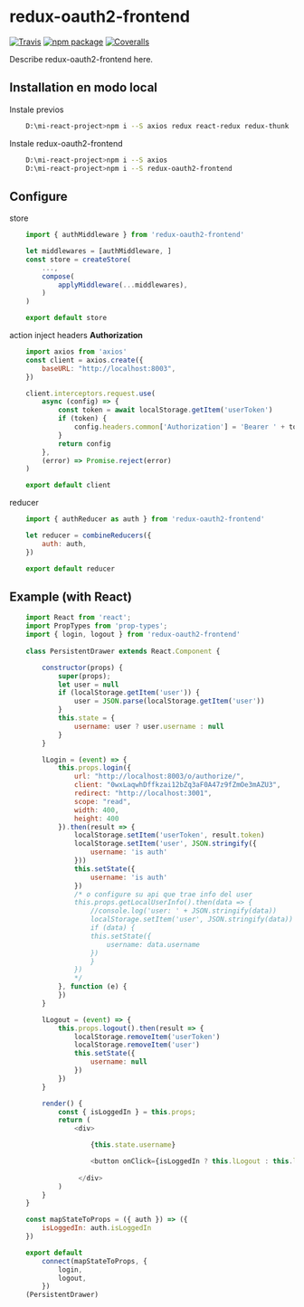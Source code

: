 # redux-oauth2-frontend

[![Travis][build-badge]][build]
[![npm package][npm-badge]][npm]
[![Coveralls][coveralls-badge]][coveralls]

Describe redux-oauth2-frontend here.

[build-badge]: https://img.shields.io/travis/user/repo/master.png?style=flat-square
[build]: https://travis-ci.org/user/repo

[npm-badge]: https://img.shields.io/npm/v/npm-package.png?style=flat-square
[npm]: https://www.npmjs.org/package/npm-package

[coveralls-badge]: https://img.shields.io/coveralls/user/repo/master.png?style=flat-square
[coveralls]: https://coveralls.io/github/user/repo


## Installation en modo local 


Instale previos
```sh
    D:\mi-react-project>npm i --S axios redux react-redux redux-thunk

```

Instale redux-oauth2-frontend
```sh
    D:\mi-react-project>npm i --S axios
	D:\mi-react-project>npm i --S redux-oauth2-frontend

```
## Configure


store
```js
    import { authMiddleware } from 'redux-oauth2-frontend'

    let middlewares = [authMiddleware, ]
    const store = createStore(
        ...,
        compose(
            applyMiddleware(...middlewares),
        )
    )

    export default store

```

action inject headers **Authorization**
```js
    import axios from 'axios'
    const client = axios.create({
        baseURL: "http://localhost:8003",
    })

    client.interceptors.request.use(
        async (config) => {
            const token = await localStorage.getItem('userToken')
            if (token) {
                config.headers.common['Authorization'] = 'Bearer ' + token
            }
            return config
        },
        (error) => Promise.reject(error)
    )

    export default client

```

reducer
```js
    import { authReducer as auth } from 'redux-oauth2-frontend'

    let reducer = combineReducers({
        auth: auth,
    })

    export default reducer

```

## Example (with React)

```js
    import React from 'react';
    import PropTypes from 'prop-types';
    import { login, logout } from 'redux-oauth2-frontend'
    
    class PersistentDrawer extends React.Component {

        constructor(props) {
            super(props);
            let user = null
            if (localStorage.getItem('user')) {
                user = JSON.parse(localStorage.getItem('user'))
            }
            this.state = {
                username: user ? user.username : null
            }
        }

        lLogin = (event) => {
            this.props.login({
                url: "http://localhost:8003/o/authorize/",
                client: "0wxLaqwhDffkzai12bZq3aF0A47z9fZmOe3mAZU3",
                redirect: "http://localhost:3001",
                scope: "read",
                width: 400, 
                height: 400 
            }).then(result => {
                localStorage.setItem('userToken', result.token)
                localStorage.setItem('user', JSON.stringify({
                    username: 'is auth'
                }))
                this.setState({
                    username: 'is auth'
                })
                /* o configure su api que trae info del user
                this.props.getLocalUserInfo().then(data => {
                    //console.log('user: ' + JSON.stringify(data))
                    localStorage.setItem('user', JSON.stringify(data))
                    if (data) {
                    this.setState({
                        username: data.username
                    })
                    }
                })
                */
            }, function (e) {
            })
        }

        lLogout = (event) => {
            this.props.logout().then(result => {
                localStorage.removeItem('userToken')
                localStorage.removeItem('user')
                this.setState({
                    username: null
                })
            })
        }

        render() {
            const { isLoggedIn } = this.props;
            return (
                <div>

                    {this.state.username}

                    <button onClick={isLoggedIn ? this.lLogout : this.lLogin} >{isLoggedIn ? 'logout' : 'Login'}</button>
  
                 </div>
            )
        }
    }

    const mapStateToProps = ({ auth }) => ({
        isLoggedIn: auth.isLoggedIn
    })

    export default 
        connect(mapStateToProps, {
            login,
            logout,
        })
    (PersistentDrawer)


```